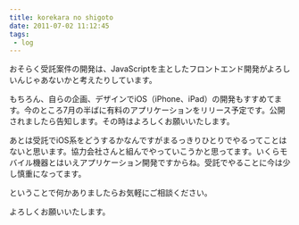 ```yaml
---
title: korekara no shigoto
date: 2011-07-02 11:12:45
tags: 
 - log
---
```

おそらく受託案件の開発は、JavaScriptを主としたフロントエンド開発がよろしいんじゃあないかと考えたりしています。

もちろん、自らの企画、デザインでiOS（iPhone、iPad）の開発もすすめてます。今のところ7月の半ばに有料のアプリケーションをリリース予定です。公開されましたら告知します。その時はよろしくお願いいたします。

<!-- more -->

あとは受託でiOS系をどうするかなんですがまるっきりひとりでやるってことはないと思います。協力会社さんと組んでやっていこうかと思ってます。いくらモバイル機器とはいえアプリケーション開発ですからね。受託でやることに今は少し慎重になってます。

ということで何かありましたらお気軽にご相談ください。

よろしくお願いいたします。